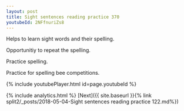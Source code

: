 ```yaml
---
layout: post
title: Sight sentences reading practice 370
youtubeId: 2NFfnuriZs8
---
```

 
 
Helps to learn sight words and their spelling.

Opportunitiy to repeat the spelling. 

Practice spelling. 
 
Practice for spelling bee competitions. 
 
{% include youtubePlayer.html id=page.youtubeId %}
 
 
{% include analytics.html %} 
[Next]({{ site.baseurl }}{% link  split2/_posts/2018-05-04-Sight sentences reading practice 122.md%})
 
